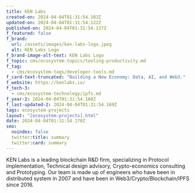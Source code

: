 ```yaml
---
title: KEN Labs
created-on: 2024-04-04T01:31:54.103Z
updated-on: 2024-04-04T01:31:54.122Z
published-on: 2024-04-04T01:31:54.137Z
f_featured: false
f_brand:
  url: /assets/images/ken-labs-logo.jpeg
  alt: KEN Labs Logo
f_brand-image-alt-text: KEN Labs Logo
f_topic: cms/ecosystem-topics/tooling-productivity.md
f_tag:
  - cms/ecosystem-tags/developer-tools.md
f_card-text-truncated: "Building a New Economy: Data, AI, and Web3."
f_website: https://kenlabs.io/
f_tech-3:
  - cms/ecosystem-technology/ipfs.md
f_year-2: 2024-04-04T01:31:54.160Z
f_last-updated-2: 2024-04-04T01:31:54.169Z
tags: ecosystem-projects
layout: "[ecosystem-projects].html"
date: 2024-04-04T01:31:54.178Z
seo:
  noindex: false
  twitter:title: summary
  twitter:card: summary
---
```

KEN Labs is a leading blockchain R&D firm, specializing in Protocol implementation, Technical design advisory, Crypto-economics consulting and Prototyping. Our team is made up of engineers who have been in distributed system in 2007 and have been in Web3/Crypto/Blockchain/IPFS since 2016.